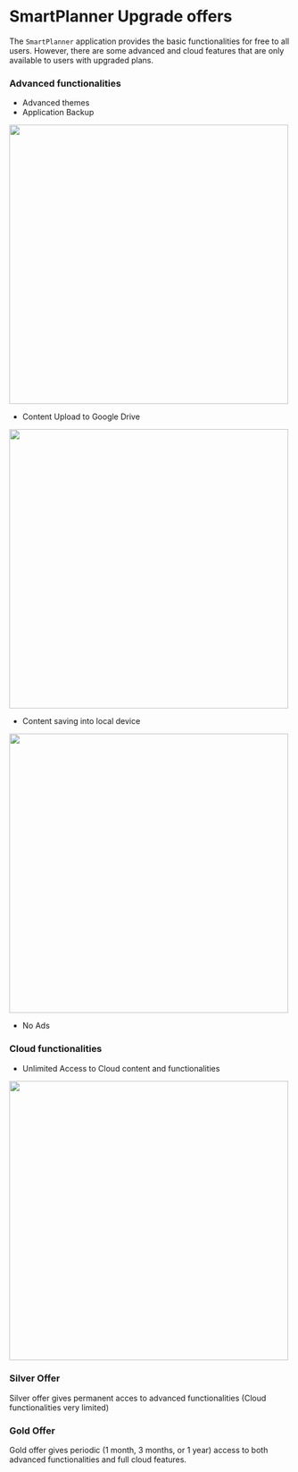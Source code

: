 # SmartPlanner Upgrade offers
The `SmartPlanner` application provides the basic functionalities for free to all users.
However, there are some advanced and cloud features that are only available to users with upgraded plans.

### Advanced functionalities

- Advanced themes
- Application Backup
<img src="https://github.com/smartreadingplanner/smartplanner/blob/release/cloud/documentation/display/workflows/application_backup.png" width="500">

- Content Upload to Google Drive
<img src="https://github.com/smartreadingplanner/smartplanner/blob/release/cloud/documentation/display/workflows/google_drive_upload.png" width="500">

- Content saving into local device
<img src="https://github.com/smartreadingplanner/smartplanner/blob/release/cloud/documentation/display/workflows/content_local_save.png" width="500">

- No Ads

### Cloud functionalities
- Unlimited Access to Cloud content and functionalities
<img src="https://github.com/smartreadingplanner/smartplanner/blob/release/cloud/documentation/display/workflows/cloud_workflow.png" width="500">

### Silver Offer
Silver offer gives permanent acces to advanced functionalities (Cloud functionalities very limited)

### Gold Offer
Gold offer gives periodic (1 month, 3 months, or 1 year) access to both advanced functionalities and full cloud features.
